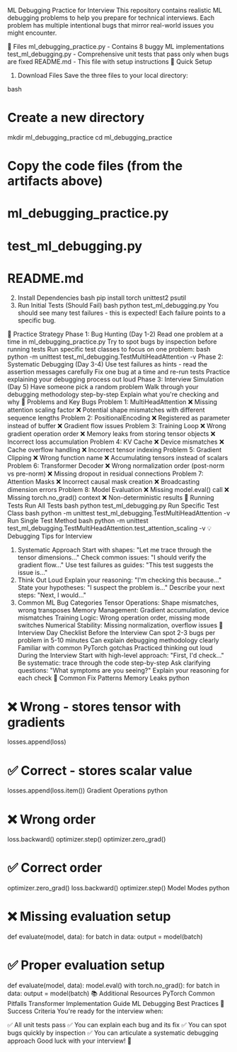 ML Debugging Practice for Interview
This repository contains realistic ML debugging problems to help you prepare for technical interviews. Each problem has multiple intentional bugs that mirror real-world issues you might encounter.

📁 Files
ml_debugging_practice.py - Contains 8 buggy ML implementations
test_ml_debugging.py - Comprehensive unit tests that pass only when bugs are fixed
README.md - This file with setup instructions
🚀 Quick Setup
1. Download Files
Save the three files to your local directory:

bash
# Create a new directory
mkdir ml_debugging_practice
cd ml_debugging_practice

# Copy the code files (from the artifacts above)
# ml_debugging_practice.py
# test_ml_debugging.py
# README.md
2. Install Dependencies
bash
pip install torch unittest2 psutil
3. Run Initial Tests (Should Fail)
bash
python test_ml_debugging.py
You should see many test failures - this is expected! Each failure points to a specific bug.

🎯 Practice Strategy
Phase 1: Bug Hunting (Day 1-2)
Read one problem at a time in ml_debugging_practice.py
Try to spot bugs by inspection before running tests
Run specific test classes to focus on one problem:
bash
python -m unittest test_ml_debugging.TestMultiHeadAttention -v
Phase 2: Systematic Debugging (Day 3-4)
Use test failures as hints - read the assertion messages carefully
Fix one bug at a time and re-run tests
Practice explaining your debugging process out loud
Phase 3: Interview Simulation (Day 5)
Have someone pick a random problem
Walk through your debugging methodology step-by-step
Explain what you're checking and why
🐛 Problems and Key Bugs
Problem 1: MultiHeadAttention
❌ Missing attention scaling factor
❌ Potential shape mismatches with different sequence lengths
Problem 2: PositionalEncoding
❌ Registered as parameter instead of buffer
❌ Gradient flow issues
Problem 3: Training Loop
❌ Wrong gradient operation order
❌ Memory leaks from storing tensor objects
❌ Incorrect loss accumulation
Problem 4: KV Cache
❌ Device mismatches
❌ Cache overflow handling
❌ Incorrect tensor indexing
Problem 5: Gradient Clipping
❌ Wrong function name
❌ Accumulating tensors instead of scalars
Problem 6: Transformer Decoder
❌ Wrong normalization order (post-norm vs pre-norm)
❌ Missing dropout in residual connections
Problem 7: Attention Masks
❌ Incorrect causal mask creation
❌ Broadcasting dimension errors
Problem 8: Model Evaluation
❌ Missing model.eval() call
❌ Missing torch.no_grad() context
❌ Non-deterministic results
🧪 Running Tests
Run All Tests
bash
python test_ml_debugging.py
Run Specific Test Class
bash
python -m unittest test_ml_debugging.TestMultiHeadAttention -v
Run Single Test Method
bash
python -m unittest test_ml_debugging.TestMultiHeadAttention.test_attention_scaling -v
💡 Debugging Tips for Interview
1. Systematic Approach
Start with shapes: "Let me trace through the tensor dimensions..."
Check common issues: "I should verify the gradient flow..."
Use test failures as guides: "This test suggests the issue is..."
2. Think Out Loud
Explain your reasoning: "I'm checking this because..."
State your hypotheses: "I suspect the problem is..."
Describe your next steps: "Next, I would..."
3. Common ML Bug Categories
Tensor Operations: Shape mismatches, wrong transposes
Memory Management: Gradient accumulation, device mismatches
Training Logic: Wrong operation order, missing mode switches
Numerical Stability: Missing normalization, overflow issues
🎯 Interview Day Checklist
Before the Interview
 Can spot 2-3 bugs per problem in 5-10 minutes
 Can explain debugging methodology clearly
 Familiar with common PyTorch gotchas
 Practiced thinking out loud
During the Interview
 Start with high-level approach: "First, I'd check..."
 Be systematic: trace through the code step-by-step
 Ask clarifying questions: "What symptoms are you seeing?"
 Explain your reasoning for each check
🔧 Common Fix Patterns
Memory Leaks
python
# ❌ Wrong - stores tensor with gradients
losses.append(loss)

# ✅ Correct - stores scalar value
losses.append(loss.item())
Gradient Operations
python
# ❌ Wrong order
loss.backward()
optimizer.step()
optimizer.zero_grad()

# ✅ Correct order
optimizer.zero_grad()
loss.backward()
optimizer.step()
Model Modes
python
# ❌ Missing evaluation setup
def evaluate(model, data):
    for batch in data:
        output = model(batch)

# ✅ Proper evaluation setup
def evaluate(model, data):
    model.eval()
    with torch.no_grad():
        for batch in data:
            output = model(batch)
📚 Additional Resources
PyTorch Common Pitfalls
Transformer Implementation Guide
ML Debugging Best Practices
🎉 Success Criteria
You're ready for the interview when:

✅ All unit tests pass
✅ You can explain each bug and its fix
✅ You can spot bugs quickly by inspection
✅ You can articulate a systematic debugging approach
Good luck with your interview! 🚀

